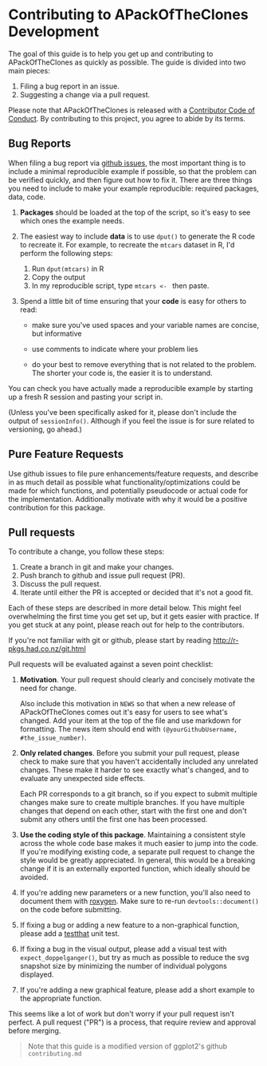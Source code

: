 # Contributing to APackOfTheClones Development

The goal of this guide is to help you get up and contributing to APackOfTheClones as quickly as possible. The guide is divided into two main pieces:

1. Filing a bug report in an issue.
2. Suggesting a change via a pull request.

Please note that APackOfTheClones is released with a [Contributor Code of Conduct](.github/CODE_OF_CONDUCT.md). By contributing to this project,
you agree to abide by its terms.

## Bug Reports

When filing a bug report via [github issues](.github/issues), the most important thing is to include a minimal
reproducible example if possible, so that the problem can be verified quickly, and then figure out how to fix it. There are three things you need to include to make your example reproducible: required packages, data, code.

1.  **Packages** should be loaded at the top of the script, so it's easy to
    see which ones the example needs.
 
2.  The easiest way to include **data** is to use `dput()` to generate the R code
    to recreate it. For example, to recreate the `mtcars` dataset in R,
    I'd perform the following steps:
 
       1. Run `dput(mtcars)` in R
       2. Copy the output
       3. In my reproducible script, type `mtcars <- ` then paste.
 
3.  Spend a little bit of time ensuring that your **code** is easy for others to
    read:
 
    - make sure you've used spaces and your variable names are concise, but
      informative
 
    - use comments to indicate where your problem lies
 
    - do your best to remove everything that is not related to the problem. 
     The shorter your code is, the easier it is to understand.

You can check you have actually made a reproducible example by starting up a
fresh R session and pasting your script in.

(Unless you've been specifically asked for it, please don't include the output
of `sessionInfo()`. Although if you feel the issue is for sure related to versioning, go ahead.)

## Pure Feature Requests

Use github issues to file pure enhancements/feature requests, and describe in as much detail as possible what functionality/optimizations could be made for which functions, and potentially pseudocode or actual code for the implementation. Additionally motivate with why it would be a positive contribution for this package.

## Pull requests

To contribute a change, you follow these steps:

1. Create a branch in git and make your changes.
2. Push branch to github and issue pull request (PR).
3. Discuss the pull request.
4. Iterate until either the PR is accepted or decided that it's not
   a good fit.

Each of these steps are described in more detail below. This might feel
overwhelming the first time you get set up, but it gets easier with practice.
If you get stuck at any point, please reach out for help to the contributors.

If you're not familiar with git or github, please start by reading <http://r-pkgs.had.co.nz/git.html>

Pull requests will be evaluated against a seven point checklist:

1.  __Motivation__. Your pull request should clearly and concisely motivate the
    need for change.

    Also include this motivation in `NEWS` so that when a new release of
    APackOfTheClones comes out it's easy for users to see what's changed. Add your
    item at the top of the file and use markdown for formatting. The
    news item should end with `(@yourGithubUsername, #the_issue_number)`.

2.  __Only related changes__. Before you submit your pull request, please
    check to make sure that you haven't accidentally included any unrelated
    changes. These make it harder to see exactly what's changed, and to
    evaluate any unexpected side effects.

    Each PR corresponds to a git branch, so if you expect to submit
    multiple changes make sure to create multiple branches. If you have
    multiple changes that depend on each other, start with the first one
    and don't submit any others until the first one has been processed.

3.  __Use the coding style of this package__. Maintaining a consistent style across the whole code base makes it much easier to jump into the code. If you're modifying existing code, a separate pull request to change the style would be greatly appreciated. In general, this would be a breaking change if it is an externally exported function, which ideally should be avoided.

4.  If you're adding new parameters or a new function, you'll also need
    to document them with [roxygen](https://github.com/klutometis/roxygen).
    Make sure to re-run `devtools::document()` on the code before submitting.

5.  If fixing a bug or adding a new feature to a non-graphical function,
    please add a [testthat](https://github.com/r-lib/testthat) unit test.

6.  If fixing a bug in the visual output, please add a visual test with
    ```expect_doppelganger()```, but try as much as possible to reduce
    the svg snapshot size by minimizing the number of individual polygons
    displayed.

7.  If you're adding a new graphical feature, please add a short example
    to the appropriate function.

This seems like a lot of work but don't worry if your pull request isn't perfect.
A pull request ("PR") is a process, that require review and approval before merging.

> Note that this guide is a modified version of ggplot2's github `contributing.md`
